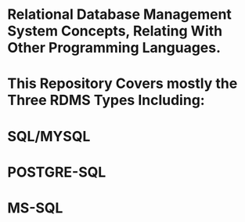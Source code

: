 # Relational Database Management System Concepts, Relating With Other Programming Languages.

# This Repository Covers mostly the Three RDMS Types Including:

#                                                               SQL/MYSQL

#                                                               POSTGRE-SQL

#                                                               MS-SQL
